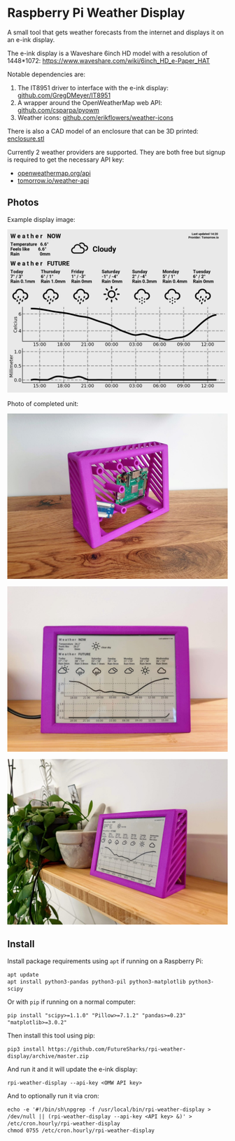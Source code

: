 # Raspberry Pi Weather Display

A small tool that gets weather forecasts from the internet and displays it on an e-ink display.

The e-ink display is a Waveshare 6inch HD model with a resolution of 1448*1072: https://www.waveshare.com/wiki/6inch_HD_e-Paper_HAT

Notable dependencies are:

1. The IT8951 driver to interface with the e-ink display: [github.com/GregDMeyer/IT8951](https://github.com/GregDMeyer/IT8951)
2. A wrapper around the OpenWeatherMap web API: [github.com/csparpa/pyowm](https://github.com/csparpa/pyowm)
3. Weather icons: [github.com/erikflowers/weather-icons](https://github.com/erikflowers/weather-icons)

There is also a CAD model of an enclosure that can be 3D printed: [enclosure.stl](enclosure.stl)

Currently 2 weather providers are supported. They are both free but signup is required to get the necessary API key:

- [openweathermap.org/api](https://openweathermap.org/api)
- [tomorrow.io/weather-api](https://www.tomorrow.io/weather-api/)

## Photos

Example display image:

<img src="https://raw.githubusercontent.com/FutureSharks/rpi-weather-display/master/img/display-example.png" width="800">

Photo of completed unit:

![complete](img/completed-1.jpg)

![complete](img/completed-2.jpg)

![complete](img/completed-3.jpg)

## Install

Install package requirements using `apt` if running on a Raspberry Pi:

```console
apt update
apt install python3-pandas python3-pil python3-matplotlib python3-scipy
```

Or with `pip` if running on a normal computer:

```
pip install "scipy>=1.1.0" "Pillow>=7.1.2" "pandas>=0.23" "matplotlib>=3.0.2"
```

Then install this tool using pip:

```console
pip3 install https://github.com/FutureSharks/rpi-weather-display/archive/master.zip
```

And run it and it will update the e-ink display:

```console
rpi-weather-display --api-key <OMW API key>
```

And to optionally run it via cron:

```console
echo -e '#!/bin/sh\npgrep -f /usr/local/bin/rpi-weather-display > /dev/null || (rpi-weather-display --api-key <API key> &)' > /etc/cron.hourly/rpi-weather-display
chmod 0755 /etc/cron.hourly/rpi-weather-display
```
